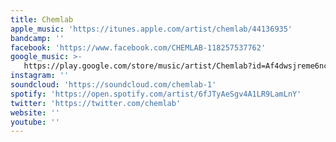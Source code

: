 ```yaml
---
title: Chemlab
apple_music: 'https://itunes.apple.com/artist/chemlab/44136935'
bandcamp: ''
facebook: 'https://www.facebook.com/CHEMLAB-118257537762'
google_music: >-
   https://play.google.com/store/music/artist/Chemlab?id=Af4dwsjreme6ncf6uasmo4wuxye
instagram: ''
soundcloud: 'https://soundcloud.com/chemlab-1'
spotify: 'https://open.spotify.com/artist/6fJTyAeSgv4A1LR9LamLnY'
twitter: 'https://twitter.com/chemlab'
website: ''
youtube: ''
---
```

